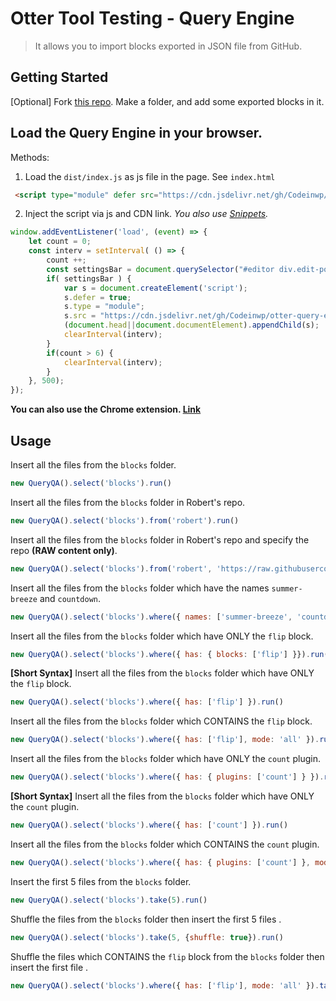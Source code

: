 # Otter Tool Testing - Query Engine
> It allows you to import blocks exported in JSON file from GitHub.

## Getting Started

[Optional] Fork [this repo](https://github.com/Codeinwp/otter-blocks-qa-templates). Make a folder, and add some exported blocks in it.

## Load the Query Engine in your browser.
Methods:
1. Load the `dist/index.js` as js file in the page. See `index.html`
```html
 <script type="module" defer src="https://cdn.jsdelivr.net/gh/Codeinwp/otter-query-engine@master/dist/index.js"></script>
```
2. Inject the script via js and CDN link. *You also use [Snippets](https://developer.chrome.com/docs/devtools/javascript/snippets/).*
```javascript
window.addEventListener('load', (event) => {
    let count = 0;
    const interv = setInterval( () => {
        count ++;
        const settingsBar = document.querySelector("#editor div.edit-post-header__settings")
        if( settingsBar ) {
            var s = document.createElement('script');
            s.defer = true;
            s.type = "module";
            s.src = "https://cdn.jsdelivr.net/gh/Codeinwp/otter-query-engine@master/dist/index.js";
            (document.head||document.documentElement).appendChild(s);
            clearInterval(interv);
        }
        if(count > 6) {
            clearInterval(interv);
        }
    }, 500);
});
```

**You can also use the Chrome extension. [Link](https://github.com/Codeinwp/otter-blocks-qa-templates)**

## Usage

Insert all the files from the `blocks` folder.
```javascript
new QueryQA().select('blocks').run()
```

Insert all the files from the `blocks` folder in Robert's repo.
```javascript
new QueryQA().select('blocks').from('robert').run()
```

Insert all the files from the `blocks` folder in Robert's repo and specify the repo **(RAW content only)**.
```javascript
new QueryQA().select('blocks').from('robert', 'https://raw.githubusercontent.com/Soare-Robert-Daniel/otter-blocks-qa-templates/main/').run()
```

Insert all the files from the `blocks` folder which have the names `summer-breeze` and `countdown`.
```javascript
new QueryQA().select('blocks').where({ names: ['summer-breeze', 'countdown'] }).run()
```

Insert all the files from the `blocks` folder which have ONLY the `flip` block.
```javascript
new QueryQA().select('blocks').where({ has: { blocks: ['flip'] }}).run()
```

**[Short Syntax]** Insert all the files from the `blocks` folder which have ONLY the `flip` block.
```javascript
new QueryQA().select('blocks').where({ has: ['flip'] }).run()
```

Insert all the files from the `blocks` folder which CONTAINS the `flip` block.
```javascript
new QueryQA().select('blocks').where({ has: ['flip'], mode: 'all' }).run()
```

Insert all the files from the `blocks` folder which have ONLY the `count` plugin.
```javascript
new QueryQA().select('blocks').where({ has: { plugins: ['count'] } }).run()
```

**[Short Syntax]** Insert all the files from the `blocks` folder which have ONLY the `count` plugin.
```javascript
new QueryQA().select('blocks').where({ has: ['count'] }).run()
```

Insert all the files from the `blocks` folder which CONTAINS the `count` plugin.
```javascript
new QueryQA().select('blocks').where({ has: { plugins: ['count'] }, mode: 'all' }).run()
```

Insert the first 5 files from the `blocks` folder.
```javascript
new QueryQA().select('blocks').take(5).run()
```

Shuffle the files from the `blocks` folder then insert the first 5 files .
```javascript
new QueryQA().select('blocks').take(5, {shuffle: true}).run()
```

Shuffle the files which CONTAINS the `flip` block from the `blocks` folder then insert the first file .
```javascript
new QueryQA().select('blocks').where({ has: ['flip'], mode: 'all' }).take(5, {shuffle: true}).run()
```

